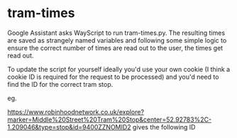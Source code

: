 # tram-times

Google Assistant asks WayScript to run tram-times.py. The resulting times are saved as strangely named variables and following some simple logic to ensure the correct number of times are read out to the user, the times get read out. 

To update the script for yourself ideally you'd use your own cookie (I think a cookie ID is required for the request to be processed) and you'd need to find the ID for the correct tram stop.

eg.

https://www.robinhoodnetwork.co.uk/explore?marker=Middle%20Street%20Tram%20Stop&center=52.92783%2C-1.209046&type=stop&id=9400ZZNOMID2 gives the following ID
